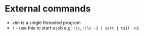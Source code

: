 # External commands

- vim is a single threaded program
- `!` - use this to start a job e.g. `!ls`, `:!ls -1 | sort | tail -n5`
